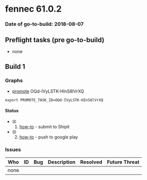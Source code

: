 # fennec 61.0.2

### Date of go-to-build: 2018-08-07

## Preflight tasks (pre go-to-build)
- none

## Build 1  

### Graphs
* [promote](https://tools.taskcluster.net/push-inspector/#/OQd-IVyLSTK-HInS8lVrXQ) OQd-IVyLSTK-HInS8lVrXQ
```
export PROMOTE_TASK_ID=OQd-IVyLSTK-HInS8lVrXQ
```


#### Status
- [x] 1.  [how-to](https://wiki.mozilla.org/Release:Release_Automation_on_Mercurial:Starting_a_Release#Submit_to_Ship_It)  - submit to Shipit
- [x] 2.  [how-to](https://github.com/mozilla-releng/releasewarrior-2.0/blob/master/docs/release-promotion/mobile/howto.md)  - push to google play

### Issues
| Who                 | ID               | Bug                                                                 | Description                | Resolved                | Future Threat                |
| ------------------- | ---------------- | ------------------------------------------------------------------- | -------------------------- | ----------------------- | ---------------------------- |
| none | | | | | |

